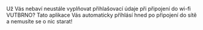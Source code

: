 Už Vás nebaví neustále vyplňovat přihlašovací údaje při připojení do wi-fi VUTBRNO? Tato aplikace Vás automaticky příhlásí hned po připojení do sítě a nemusíte se o nic starat!